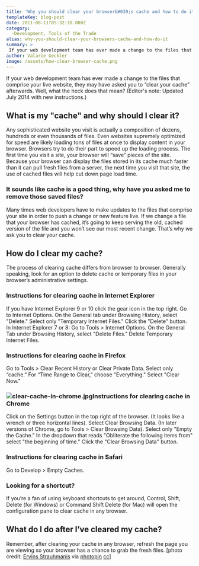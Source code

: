 ```yaml
---
title: 'Why you should clear your browser&#039;s cache and how to do it'
templateKey: blog-post
date: 2011-08-11T05:32:10.000Z
category: 
  -Development, Tools of the Trade
alias: why-you-should-clear-your-browsers-cache-and-how-do-it
summary: > 
 If your web development team has ever made a change to the files that comprise your live website, they may have asked you to "clear your cache" afterwards. Well, what the heck does that mean?
author: Valarie Geckler
image: /assets/how-clear-browser-cache.png
---
```


If your web development team has ever made a change to the files that comprise your live website, they may have asked you to “clear your cache” afterwards. Well, what the heck does that mean? (Editor's note: Updated July 2014 with new instructions.)

What is my "cache" and why should I clear it?
---------------------------------------------

Any sophisticated website you visit is actually a composition of dozens, hundreds or even thousands of files. Even websites supremely optimized for speed are likely loading tons of files at once to display content in your browser. Browsers try to do their part to speed up the loading process. The first time you visit a site, your browser will “save” pieces of the site. Because your browser can display the files stored in its cache much faster than it can pull fresh files from a server, the next time you visit that site, the use of cached files will help cut down page load time.

### It sounds like cache is a good thing, why have you asked me to remove those saved files?

Many times web developers have to make updates to the files that comprise your site in order to push a change or new feature live. If we change a file that your browser has cached, it’s going to keep serving the old, cached version of the file and you won’t see our most recent change. That’s why we ask you to clear your cache.

How do I clear my cache?
------------------------

The process of clearing cache differs from browser to browser. Generally speaking, look for an option to delete cache or temporary files in your browser’s administrative settings.

### Instructions for clearing cache in Internet Explorer

If you have Internet Explorer 9 or 10 click the gear icon in the top right. Go to Internet Options. On the General tab under Browsing History, select "Delete." Select only "Temporary Internet Files." Click the "Delete" button. In Internet Explorer 7 or 8: Go to Tools > Internet Options. On the General Tab under Browsing History, select "Delete Files." Delete Temporary Internet Files.

### Instructions for clearing cache in Firefox     

Go to Tools > Clear Recent History or Clear Private Data. Select only “cache.” For “Time Range to Clear,” choose "Everything." Select "Clear Now."

### ![clear-cache-in-chrome.jpg](/assets/clear-cache-in-chrome.jpg)Instructions for clearing cache in Chrome

Click on the Settings button in the top right of the browser. (It looks like a wrench or three horizontal lines). Select Clear Browsing Data. (In later versions of Chrome, go to Tools > Clear Browsing Data). Select only "Empty the Cache." In the dropdown that reads "Obliterate the following items from" select "the beginning of time." Click the "Clear Browsing Data" button.

### Instructions for clearing cache in Safari

Go to Develop > Empty Caches.

### Looking for a shortcut?

If you’re a fan of using keyboard shortcuts to get around, Control, Shift, Delete (for Windows) or Command Shift Delete (for Mac) will open the configuration pane to clear cache in any browser.

What do I do after I’ve cleared my cache?
-----------------------------------------

Remember, after clearing your cache in any browser, refresh the page you are viewing so your browser has a chance to grab the fresh files. \[photo credit: [Ervins Strauhmanis](https://www.flickr.com/photos/ervins_strauhmanis/10135243453/) via [photopin](http://photopin.com) [cc](http://creativecommons.org/licenses/by/2.0/)\]